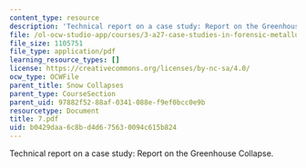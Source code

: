 ```yaml
---
content_type: resource
description: 'Technical report on a case study: Report on the Greenhouse Collapse.'
file: /ol-ocw-studio-app/courses/3-a27-case-studies-in-forensic-metallurgy-fall-2007/b0429daa6c8bd4d675630094c615b824_7.pdf
file_size: 1105751
file_type: application/pdf
learning_resource_types: []
license: https://creativecommons.org/licenses/by-nc-sa/4.0/
ocw_type: OCWFile
parent_title: Snow Collapses
parent_type: CourseSection
parent_uid: 97882f52-88af-0341-088e-f9ef0bcc0e9b
resourcetype: Document
title: 7.pdf
uid: b0429daa-6c8b-d4d6-7563-0094c615b824
---
```

Technical report on a case study: Report on the Greenhouse Collapse.